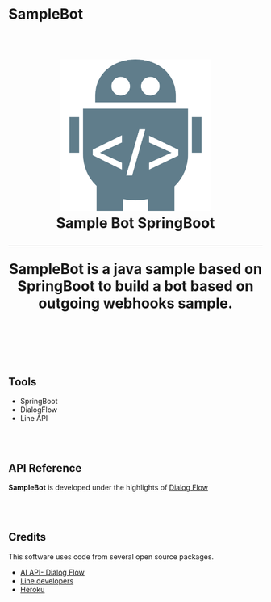 # SampleBot

<h1 align="center">
  <br>
  <img src="robot.png" height="300" width="300"/>
  <br>
  Sample Bot SpringBoot 
  <br>


<hr>
<p>SampleBot is a java sample based on SpringBoot to build a bot based on outgoing webhooks sample.</p>

<br><br>
## Tools

<ul>
<li> SpringBoot </li>
<li> DialogFlow </li>
<li> Line API </li>
</ul>

<br><br>
## API Reference

**SampleBot** is developed under the highlights of <a href="https://dialogflow.com/docs/getting-started/basics">Dialog Flow</a>

<br><br>
## Credits

This software uses code from several open source packages.

- [AI API- Dialog Flow](https://dialogflow.com/docs/getting-started/basics)
- [Line developers](developers.line.me/)
- [Heroku](https://dashboard.heroku.com/)

